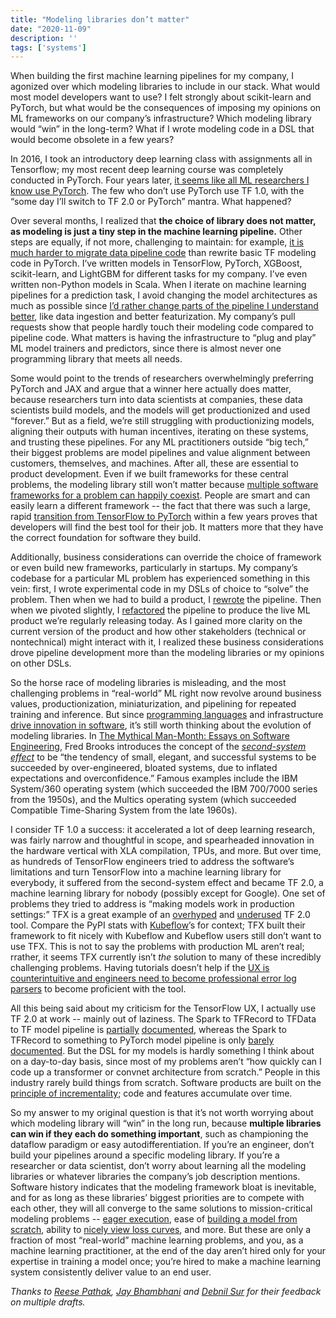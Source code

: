 ```yaml
---
title: "Modeling libraries don’t matter"
date: "2020-11-09"
description: ''
tags: ['systems']
---
```


When building the first machine learning pipelines for my company, I agonized over which modeling libraries to include in our stack. What would most model developers want to use? I felt strongly about scikit-learn and PyTorch, but what would be the consequences of imposing my opinions on ML frameworks on our company’s infrastructure? Which modeling library would “win” in the long-term? What if I wrote modeling code in a DSL that would become obsolete in a few years?

In 2016, I took an introductory deep learning class with assignments all in Tensorflow; my most recent deep learning course was completely conducted in PyTorch. Four years later, [it seems like all ML researchers I know use PyTorch](https://thegradient.pub/state-of-ml-frameworks-2019-pytorch-dominates-research-tensorflow-dominates-industry/). The few who don’t use PyTorch use TF 1.0, with the “some day I’ll switch to TF 2.0 or PyTorch” mantra. What happened?

Over several months, I realized that **the choice of library does not matter, as modeling is just a tiny step in the machine learning pipeline.** Other steps are equally, if not more, challenging to maintain: for example, [it is much harder to migrate data pipeline code](https://www.oracle.com/technetwork/middleware/oedq/successful-data-migration-wp-1555708.pdf) than rewrite basic TF modeling code in PyTorch. I’ve written models in TensorFlow, PyTorch, XGBoost, scikit-learn, and LightGBM for different tasks for my company. I’ve even written non-Python models in Scala. When I iterate on machine learning pipelines for a prediction task, I avoid changing the model architectures as much as possible since [I’d rather change parts of the pipeline I understand better](https://www.shreya-shankar.com/making-ml-work/), like data ingestion and better featurization. My company’s pull requests show that people hardly touch their modeling code compared to pipeline code. What matters is having the infrastructure to “plug and play” ML model trainers and predictors, since there is almost never one programming library that meets all needs. 

Some would point to the trends of researchers overwhelmingly preferring PyTorch and JAX and argue that a winner here actually does matter, because researchers turn into data scientists at companies, these data scientists build models, and the models will get productionized and used “forever.” But as a field, we’re still struggling with productionizing models, aligning their outputs with human incentives, iterating on these systems, and trusting these pipelines. For any ML practitioners outside “big tech,” their biggest problems are model pipelines and value alignment between customers, themselves, and machines. After all, these are essential to product development. Even if we built frameworks for these central problems, the modeling library still won’t matter because [multiple software frameworks for a problem can happily coexist](https://softwareengineering.stackexchange.com/a/390687). People are smart and can easily learn a different framework -- the fact that there was such a large, rapid [transition from TensorFlow to PyTorch](https://www.quora.com/Why-are-people-shifting-from-TensorFlow-to-PyTorch) within a few years proves that developers will find the best tool for their job. It matters more that they have the correct foundation for software they build.

Additionally, business considerations can override the choice of framework or even build new frameworks, particularly in startups. My company’s codebase for a particular ML problem has experienced something in this vein: first, I wrote experimental code in my DSLs of choice to “solve” the problem. Then when we had to build a product, I [rewrote](https://www.joelonsoftware.com/2000/04/06/things-you-should-never-do-part-i/) the pipeline. Then when we pivoted slightly, I [refactored](https://refactoring.com/) the pipeline to produce the live ML product we’re regularly releasing today. As I gained more clarity on the current version of the product and how other stakeholders (technical or nontechnical) might interact with it, I realized these business considerations drove pipeline development more than the modeling libraries or my opinions on other DSLs.

So the horse race of modeling libraries is misleading, and the most challenging problems in “real-world” ML right now revolve around business values, productionization, miniaturization, and pipelining for repeated training and inference. But since [programming languages](https://www.cs.princeton.edu/courses/archive/fall09/cos109/06langs.pdf) and infrastructure [drive innovation in software](https://www.forbes.com/sites/oracle/2015/05/20/javas-20-years-of-innovation), it’s still worth thinking about the evolution of modeling libraries. In [The Mythical Man-Month: Essays on Software Engineering](https://www.amazon.com/Mythical-Man-Month-Software-Engineering-Anniversary/dp/0201835959), Fred Brooks introduces the concept of the *[second-system effect](https://en.wikipedia.org/wiki/Second-system_effect)* to be “the tendency of small, elegant, and successful systems to be succeeded by over-engineered, bloated systems, due to inflated expectations and overconfidence.” Famous examples include the IBM System/360 operating system (which succeeded the IBM 700/7000 series from the 1950s), and the Multics operating system (which succeeded Compatible Time-Sharing System from the late 1960s). 

I consider TF 1.0 a success: it accelerated a lot of deep learning research, was fairly narrow and thoughtful in scope, and spearheaded innovation in the hardware vertical with XLA compilation, TPUs, and more. But over time, as hundreds of TensorFlow engineers tried to address the software’s limitations and turn TensorFlow into a machine learning library for everybody, it suffered from the second-system effect and became TF 2.0, a machine learning library for nobody (possibly except for Google). One set of problems they tried to address is “making models work in production settings:” TFX is a great example of an [overhyped](https://blog.tensorflow.org/2020/09/brief-history-of-tensorflow-extended-tfx.html) and [underused](https://pypistats.org/packages/tfx) TF 2.0 tool. Compare the PyPI stats with [Kubeflow](https://pypistats.org/packages/kfp)’s for context; TFX built their framework to fit nicely with Kubeflow and Kubeflow users still don’t want to use TFX. This is not to say the problems with production ML aren’t real; rrather, it seems TFX currently isn’t *the* solution to many of these incredibly challenging problems. Having tutorials doesn’t help if the [UX is counterintuitive and engineers need to become professional error log parsers](https://neptune.ai/blog/deep-dive-into-ml-models-in-production-using-tfx-and-kubeflow) to become proficient with the tool.

All this being said about my criticism for the TensorFlow UX, I actually use TF 2.0 at work -- mainly out of laziness. The Spark to TFRecord to TFData to TF model pipeline is [partially](https://github.com/tensorflow/ecosystem/tree/master/spark/spark-tensorflow-connector) [documented](https://docs.databricks.com/applications/machine-learning/load-data/tfrecords-save-load.html), whereas the Spark to TFRecord to something to PyTorch model pipeline is only [barely](https://github.com/uber/petastorm) [documented](https://databricks.com/blog/2020/06/16/simplify-data-conversion-from-apache-spark-to-tensorflow-and-pytorch.html). But the DSL for my models is hardly something I think about on a day-to-day basis, since most of my problems aren’t “how quickly can I code up a transformer or convnet architecture from scratch.” People in this industry rarely build things from scratch. Software products are built on the [principle of incrementality](https://effectivesoftwaredesign.com/2014/11/02/the-minimum-viable-product-and-incremental-software-development/); code and features accumulate over time. 

So my answer to my original question is that it’s not worth worrying about which modeling library will “win” in the long run, because **multiple libraries can win if they each do something important**, such as championing the dataflow paradigm or easy autodifferentiation. If you’re an engineer, don’t build your pipelines around a specific modeling library. If you’re a researcher or data scientist, don’t worry about learning all the modeling libraries or whatever libraries the company’s job description mentions. Software history indicates that the modeling framework bloat is inevitable, and for as long as these libraries’ biggest priorities are to compete with each other, they will all converge to the same solutions to mission-critical modeling problems -- [eager execution](https://ai.googleblog.com/2017/10/eager-execution-imperative-define-by.html), ease of [building a model from scratch](https://www.tensorflow.org/tutorials/quickstart/beginner), ability to [nicely view loss curves](https://pytorch-lightning.readthedocs.io/en/latest/loggers.html), and more. But these are only a fraction of most “real-world” machine learning problems, and you, as a machine learning practitioner, at the end of the day aren’t hired only for your expertise in training a model once; you’re hired to make a machine learning system consistently deliver value to an end user.

_Thanks to [Reese Pathak](https://people.eecs.berkeley.edu/~pathakr/), [Jay Bhambhani](https://www.linkedin.com/in/jayant-bhambhani-31b71821/) and [Debnil Sur](https://twitter.com/debnilsur) for their feedback on multiple drafts._

